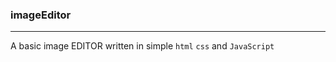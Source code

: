 ### imageEditor
-------------------
A basic image EDITOR written in simple `html` `css` and `JavaScript`
